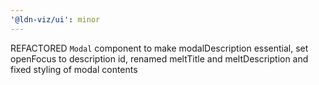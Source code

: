 ```yaml
---
'@ldn-viz/ui': minor
---
```


REFACTORED `Modal` component to make modalDescription essential, set openFocus to description id, renamed meltTitle and meltDescription and fixed styling of modal contents
